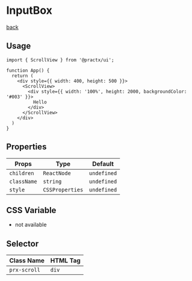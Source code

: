 # InputBox
[back](./index.md)

## Usage
```tsx
import { ScrollView } from '@practx/ui';

function App() {
  return (
    <div style={{ width: 400, height: 500 }}>
      <ScrollView>
        <div style={{ width: '100%', height: 2000, backgroundColor: '#003' }}>
          Hello
        </div>
      </ScrollView>
    </div>
  )
}
```

## Properties
| Props       | Type            | Default     |
|-------------|-----------------|-------------|
| `children`  | `ReactNode`     | `undefined` |
| `className` | `string`        | `undefined` |
| `style`     | `CSSProperties` | `undefined` |

## CSS Variable
- not available

## Selector
| Class Name   | HTML Tag |
|--------------|----------|
| `prx-scroll` | `div`    |
